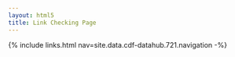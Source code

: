 ```yaml
---
layout: html5
title: Link Checking Page
---
```

{% include links.html nav=site.data.cdf-datahub.721.navigation -%}
